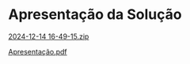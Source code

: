 # Apresentação da Solução

[2024-12-14 16-49-15.zip](https://github.com/user-attachments/files/18137528/2024-12-14.16-49-15.zip)


[Apresentação.pdf](https://github.com/user-attachments/files/18137530/Apresentacao.pdf)

